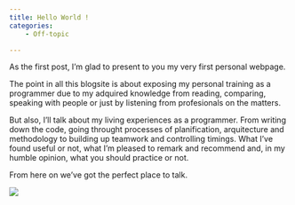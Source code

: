 ```yaml
---
title: Hello World !
categories:
    - Off-topic

---
```

As the first post, I’m glad to present to you my very first personal webpage.

The point in all this blogsite is about exposing my personal training as a programmer due to my adquired knowledge from reading, comparing, speaking with people or just by listening from profesionals on the matters.

But also, I’ll talk about my living experiences as a programmer. From writing down the code, going throught processes of planification, arquitecture and methodology to building up teamwork and controlling timings.
What I’ve found useful or not, what I’m pleased to remark and recommend and, in my humble opinion, what you should practice or not.

From here on we’ve got the perfect place to talk.

<img src="assets/images/marcos_215.jpg">